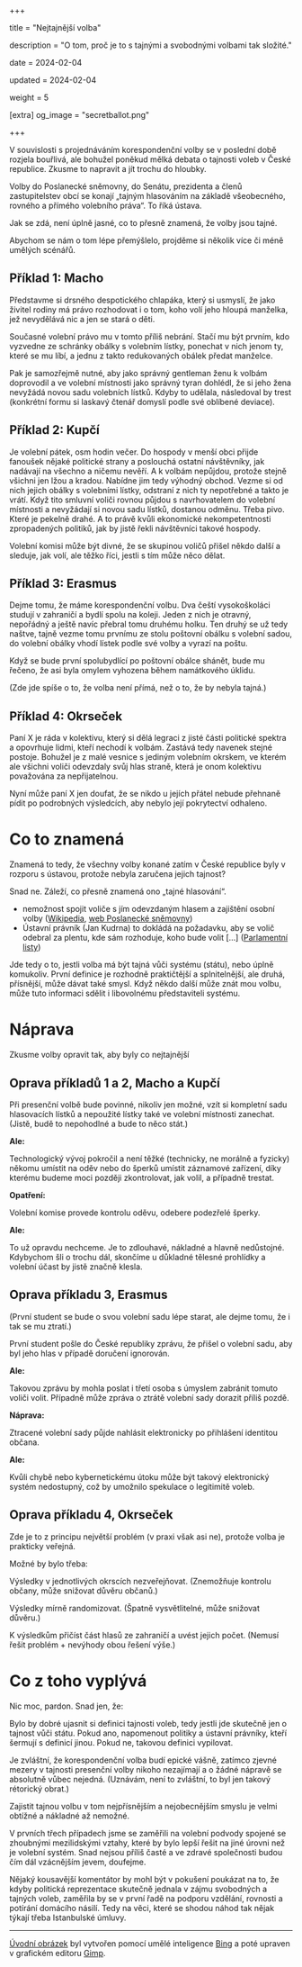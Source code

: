 +++

title = "Nejtajnější volba"

description = "O tom, proč je to s tajnými a svobodnými volbami tak složité."

date = 2024-02-04

updated = 2024-02-04

weight = 5

[extra]
og_image = "secretballot.png"

+++

V souvislosti s projednáváním korespondenční volby se v poslední době rozjela bouřlivá, ale bohužel poněkud mělká debata o tajnosti voleb v České republice. Zkusme to napravit a jít trochu do hloubky.

Volby do Poslanecké sněmovny, do Senátu, prezidenta a členů zastupitelstev obcí se konají „tajným hlasováním na základě všeobecného, rovného a přímého volebního práva“. To říká ústava.

Jak se zdá, není úplně jasné, co to přesně znamená, že volby jsou tajné.

Abychom se nám o tom lépe přemýšlelo, projděme si několik více či méně umělých scénářů.


## Příklad 1: Macho

Představme si drsného despotického chlapáka, který si usmyslí, že jako živitel rodiny má právo rozhodovat i o tom, koho volí jeho hloupá manželka, jež nevydělává nic a jen se stará o děti.

Současné volební právo mu v tomto příliš nebrání. Stačí mu být prvním, kdo vyzvedne ze schránky obálky s volebním lístky, ponechat v nich jenom ty, které se mu líbí, a jednu z takto redukovaných obálek předat manželce.

Pak je samozřejmě nutné, aby jako správný gentleman ženu k volbám doprovodil a ve volební místnosti jako správný tyran dohlédl, že si jeho žena nevyžádá novou sadu volebních lístků. Kdyby to udělala, následoval by trest (konkrétní formu si laskavý čtenář domyslí podle své oblíbené deviace).

## Příklad 2: Kupčí

Je volební pátek, osm hodin večer. Do hospody v menší obci přijde fanoušek nějaké politické strany a poslouchá ostatní návštěvníky, jak nadávají na všechno a ničemu nevěří. A k volbám nepůjdou, protože stejně všichni jen lžou a kradou. Nabídne jim tedy výhodný obchod. Vezme si od nich jejich obálky s volebními lístky, odstraní z nich ty nepotřebné a takto je vrátí. Když tito smluvní voliči rovnou půjdou s navrhovatelem do volební místnosti a nevyžádají si novou sadu lístků, dostanou odměnu. Třeba pivo. Které je pekelně drahé. A to právě kvůli ekonomické nekompetentnosti zpropadených politiků, jak by jistě řekli návštěvníci takové hospody.

Volební komisi může být divné, že se skupinou voličů přišel někdo další a sleduje, jak volí, ale těžko říci, jestli s tím může něco dělat.

## Příklad 3: Erasmus

Dejme tomu, že máme korespondenční volbu. Dva čeští vysokoškoláci studují v zahraničí a bydlí spolu na koleji. Jeden z nich je otravný, nepořádný a ještě navíc přebral tomu druhému holku. Ten druhý se už tedy naštve, tajně vezme tomu prvnímu ze stolu poštovní obálku s volební sadou, do volební obálky vhodí lístek podle své volby a vyrazí na poštu.

Když se bude první spolubydlící po poštovní obálce shánět, bude mu řečeno, že asi byla omylem vyhozena během namátkového úklidu.

(Zde jde spíše o to, že volba není přímá, než o to, že by nebyla tajná.)

## Příklad 4: Okrseček

Paní X je ráda v kolektivu, který si dělá legraci z jisté části politické spektra a opovrhuje lidmi, kteří nechodí k volbám. Zastává tedy navenek stejné postoje. Bohužel je z malé vesnice s jediným volebním okrskem, ve kterém ale všichni voliči odevzdaly svůj hlas straně, která je onom kolektivu považována za nepřijatelnou.

Nyní může paní X jen doufat, že se nikdo u jejích přátel nebude přehnaně pídit po podrobných výsledcích, aby nebylo její pokrytectví odhaleno.

# Co to znamená

Znamená to tedy, že všechny volby konané zatím v České republice byly v rozporu s ústavou, protože nebyla zaručena jejich tajnost?

Snad ne. Záleží, co přesně znamená ono „tajné hlasování“.

- nemožnost spojit voliče s jím odevzdaným hlasem a zajištění osobní volby ([Wikipedia](https://cs.wikipedia.org/wiki/Volebn%C3%AD_pr%C3%A1vo_v_%C4%8Cesku), [web Poslanecké sněmovny](https://www.psp.cz/sqw/hp.sqw?k=301))
- Ústavní právník (Jan Kudrna) to dokládá na požadavku, aby se volič odebral za plentu, kde sám rozhoduje, koho bude volit [...] ([Parlamentní listy](https://www.parlamentnilisty.cz/arena/monitor/Korespondencni-volba-Proti-Ustave-CR-Vali-se-to-ze-vsech-stran-701376))

Jde tedy o to, jestli volba má být tajná vůči systému (státu), nebo úplně komukoliv. První definice je rozhodně praktičtější a splnitelnější, ale druhá, přísnější, může dávat také smysl. Když někdo další může znát mou volbu, může tuto informaci sdělit i libovolnému představiteli systému.

# Náprava

Zkusme volby opravit tak, aby byly co nejtajnější

## Oprava příkladů 1 a 2, Macho a Kupčí

Při presenční volbě bude povinné, nikoliv jen možné, vzít si kompletní sadu hlasovacích lístků a nepoužité lístky také ve volební místnosti zanechat. (Jistě, budě to nepohodlné a bude to něco stát.)

**Ale:**

Technologický vývoj pokročil a není těžké (technicky, ne morálně a fyzicky) někomu umístit na oděv nebo do šperků umístit záznamové zařízení, díky kterému budeme moci později zkontrolovat, jak volil, a případně trestat.

**Opatření:**

Volební komise provede kontrolu oděvu, odebere podezřelé šperky.

**Ale:**

To už opravdu nechceme. Je to zdlouhavé, nákladné a hlavně nedůstojné. Kdybychom šli o trochu dál, skončíme u důkladné tělesné prohlídky a volební účast by jistě značně klesla.


## Oprava příkladu 3, Erasmus

(První student se bude o svou volební sadu lépe starat, ale dejme tomu, že i tak se mu ztratí.)

První student pošle do České republiky zprávu, že přišel o volební sadu, aby byl jeho hlas v případě doručení ignorován.

**Ale:**

Takovou zprávu by mohla poslat i třetí osoba s úmyslem zabránit tomuto voliči volit. Případně může zpráva o ztrátě volební sady dorazit příliš pozdě.

**Náprava:**

Ztracené volební sady půjde nahlásit elektronicky po přihlášení identitou občana.

**Ale:**

Kvůli chybě nebo kybernetickému útoku může být takový elektronický systém nedostupný, což by umožnilo spekulace o legitimitě voleb.


## Oprava příkladu 4, Okrseček

Zde je to z principu největší problém (v praxi však asi ne), protože volba je prakticky veřejná.

Možné by bylo třeba:

Výsledky v jednotlivých okrscích nezveřejňovat. (Znemožňuje kontrolu občany, může snižovat důvěru občanů.)

Výsledky mírně randomizovat. (Špatně vysvětlitelné, může snižovat důvěru.)

K výsledkům přičíst část hlasů ze zahraničí a uvést jejich počet. (Nemusí řešit problém + nevýhody obou řešení výše.)

# Co z toho vyplývá

Nic moc, pardon. Snad jen, že:

Bylo by dobré ujasnit si definici tajnosti voleb, tedy jestli jde skutečně jen o tajnost vůči státu. Pokud ano, napomenout politiky a ústavní právníky, kteří šermují s definicí jinou. Pokud ne, takovou definici vypilovat.

Je zvláštní, že korespondenční volba budí epické vášně, zatímco zjevné mezery v tajnosti presenční volby nikoho nezajímají a o žádné nápravě se absolutně vůbec nejedná. (Uznávám, není to zvláštní, to byl jen takový rétorický obrat.)

Zajistit tajnou volbu v tom nejpřísnějším a nejobecnějším smyslu je velmi obtížné a nákladné až nemožné.

V prvních třech případech jsme se zaměřili na volební podvody spojené se zhoubnými mezilidskými vztahy, které by bylo lepší řešit na jiné úrovni než je volební systém. Snad nejsou příliš časté a ve zdravé společnosti budou čím dál vzácnějším jevem, doufejme.

Nějaký kousavější komentátor by mohl být v pokušení poukázat na to, že kdyby politická reprezentace skutečně jednala v zájmu svobodných a tajných voleb, zaměřila by se v první řadě na podporu vzdělání, rovnosti a potírání domácího násilí. Tedy na věci, které se shodou náhod tak nějak týkají třeba Istanbulské úmluvy.

---

[Úvodní obrázek](https://primitiweb.cz/blog/img/og/secretballot.png) byl vytvořen pomocí umělé inteligence [Bing](https://www.bing.com/images/create/) a poté upraven v grafickém editoru [Gimp](https://www.gimp.org/).
